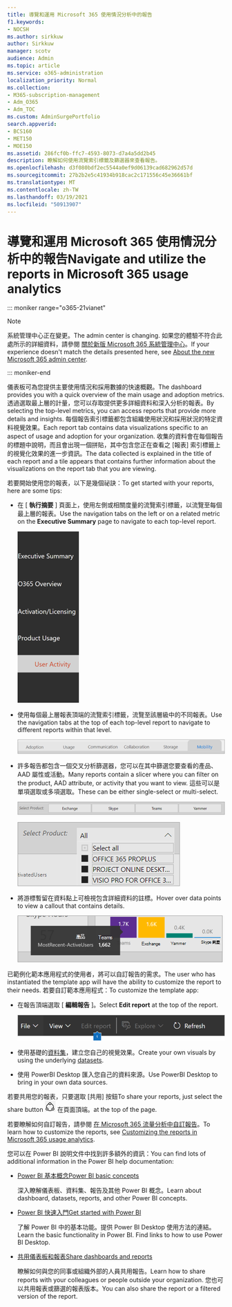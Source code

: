 ```yaml
---
title: 導覽和運用 Microsoft 365 使用情況分析中的報告
f1.keywords:
- NOCSH
ms.author: sirkkuw
author: Sirkkuw
manager: scotv
audience: Admin
ms.topic: article
ms.service: o365-administration
localization_priority: Normal
ms.collection:
- M365-subscription-management
- Adm_O365
- Adm_TOC
ms.custom: AdminSurgePortfolio
search.appverid:
- BCS160
- MET150
- MOE150
ms.assetid: 286fcf0b-ffc7-4593-8073-d7a4a5dd2b45
description: 瞭解如何使用流覽索引標籤及篩選器來查看報告。
ms.openlocfilehash: d3f080bdf2ec5544a0ef9d06139cad682962d57d
ms.sourcegitcommit: 27b2b2e5c41934b918cac2c171556c45e36661bf
ms.translationtype: MT
ms.contentlocale: zh-TW
ms.lasthandoff: 03/19/2021
ms.locfileid: "50913907"
---
```

# <a name="navigate-and-utilize-the-reports-in-microsoft-365-usage-analytics"></a><span data-ttu-id="bdcd7-103">導覽和運用 Microsoft 365 使用情況分析中的報告</span><span class="sxs-lookup"><span data-stu-id="bdcd7-103">Navigate and utilize the reports in Microsoft 365 usage analytics</span></span>

::: moniker range="o365-21vianet"

> [!NOTE]
> <span data-ttu-id="bdcd7-104">系統管理中心正在變更。</span><span class="sxs-lookup"><span data-stu-id="bdcd7-104">The admin center is changing.</span></span> <span data-ttu-id="bdcd7-105">如果您的體驗不符合此處所示的詳細資料，請參閱 [關於新版 Microsoft 365 系統管理中心](../microsoft-365-admin-center-preview.md?preserve-view=true&view=o365-21vianet)。</span><span class="sxs-lookup"><span data-stu-id="bdcd7-105">If your experience doesn't match the details presented here, see [About the new Microsoft 365 admin center](../microsoft-365-admin-center-preview.md?preserve-view=true&view=o365-21vianet).</span></span>

::: moniker-end

<span data-ttu-id="bdcd7-106">儀表板可為您提供主要使用情況和採用數據的快速概觀。</span><span class="sxs-lookup"><span data-stu-id="bdcd7-106">The dashboard provides you with a quick overview of the main usage and adoption metrics.</span></span> <span data-ttu-id="bdcd7-107">透過選取最上層的計量，您可以存取提供更多詳細資料和深入分析的報表。</span><span class="sxs-lookup"><span data-stu-id="bdcd7-107">By selecting the top-level metrics, you can access reports that provide more details and insights.</span></span> <span data-ttu-id="bdcd7-108">每個報告索引標籤都包含組織使用狀況和採用狀況的特定資料視覺效果。</span><span class="sxs-lookup"><span data-stu-id="bdcd7-108">Each report tab contains data visualizations specific to an aspect of usage and adoption for your organization.</span></span> <span data-ttu-id="bdcd7-109">收集的資料會在每個報告的標題中說明，而且會出現一個拼貼，其中包含您正在查看之 [報表] 索引標籤上的視覺化效果的進一步資訊。</span><span class="sxs-lookup"><span data-stu-id="bdcd7-109">The data collected is explained in the title of each report and a tile appears that contains further information about the visualizations on the report tab that you are viewing.</span></span>

<span data-ttu-id="bdcd7-110">若要開始使用您的報表，以下是幾個祕訣：</span><span class="sxs-lookup"><span data-stu-id="bdcd7-110">To get started with your reports, here are some tips:</span></span>

- <span data-ttu-id="bdcd7-111">在 [ **執行摘要** ] 頁面上，使用左側或相關度量的流覽索引標籤，以流覽至每個最上層的報表。</span><span class="sxs-lookup"><span data-stu-id="bdcd7-111">Use the navigation tabs on the left or on a related metric on the **Executive Summary** page to navigate to each top-level report.</span></span>

    ![顯示左側的流覽索引標籤](../../media/navigate-usage-analytics1.png)

- <span data-ttu-id="bdcd7-113">使用每個最上層報表頂端的流覽索引標籤，流覽至該層級中的不同報表。</span><span class="sxs-lookup"><span data-stu-id="bdcd7-113">Use the navigation tabs at the top of each top-level report to navigate to different reports within that level.</span></span>

    ![顯示每個報告頂端的流覽索引標籤](../../media/navigate-usage-analytics2.png)

- <span data-ttu-id="bdcd7-115">許多報告都包含一個交叉分析篩選器，您可以在其中篩選您要查看的產品、AAD 屬性或活動。</span><span class="sxs-lookup"><span data-stu-id="bdcd7-115">Many reports contain a slicer where you can filter on the product, AAD attribute, or activity that you want to view.</span></span> <span data-ttu-id="bdcd7-116">這些可以是單項選取或多項選取。</span><span class="sxs-lookup"><span data-stu-id="bdcd7-116">These can be either single-select or multi-select.</span></span>

    ![顯示交叉分析篩選器](../../media/navigate-usage-analytics3.png)

    ![顯示交叉分析篩選器](../../media/navigate-usage-analytics4.png)


- <span data-ttu-id="bdcd7-119">將游標暫留在資料點上可檢視包含詳細資料的註標。</span><span class="sxs-lookup"><span data-stu-id="bdcd7-119">Hover over data points to view a callout that contains details.</span></span>

    ![顯示懸停範例](../../media/navigate-usage-analytics6.png)

<span data-ttu-id="bdcd7-121">已範例化範本應用程式的使用者，將可以自訂報告的需求。</span><span class="sxs-lookup"><span data-stu-id="bdcd7-121">The user who has instantiated the template app will have the ability to customize the report to their needs.</span></span> <span data-ttu-id="bdcd7-122">若要自訂範本應用程式：</span><span class="sxs-lookup"><span data-stu-id="bdcd7-122">To customize the template app:</span></span>

- <span data-ttu-id="bdcd7-123">在報告頂端選取 [ **編輯報告** ]。</span><span class="sxs-lookup"><span data-stu-id="bdcd7-123">Select **Edit report** at the top of the report.</span></span>

    ![顯示編輯報告](../../media/navigate-usage-analytics7.png)


- <span data-ttu-id="bdcd7-125">使用基礎的[資料集](usage-analytics-data-model.md)，建立您自己的視覺效果。</span><span class="sxs-lookup"><span data-stu-id="bdcd7-125">Create your own visuals by using the underlying [datasets](usage-analytics-data-model.md).</span></span>

- <span data-ttu-id="bdcd7-126">使用 PowerBI Desktop 匯入您自己的資料來源。</span><span class="sxs-lookup"><span data-stu-id="bdcd7-126">Use PowerBI Desktop to bring in your own data sources.</span></span>

<span data-ttu-id="bdcd7-127">若要共用您的報表，只要選取 [共用] 按鈕</span><span class="sxs-lookup"><span data-stu-id="bdcd7-127">To share your reports, just select the share button</span></span> ![Power BI Share icon](../../media/dbb0569d-2013-4f9d-ab9d-d01b09631b92.png) <span data-ttu-id="bdcd7-129">在頁面頂端。</span><span class="sxs-lookup"><span data-stu-id="bdcd7-129">at the top of the page.</span></span>

<span data-ttu-id="bdcd7-130">若要瞭解如何自訂報告，請參閱 [在 Microsoft 365 流量分析中自訂報告](customize-reports.md)。</span><span class="sxs-lookup"><span data-stu-id="bdcd7-130">To learn how to customize the reports, see [Customizing the reports in Microsoft 365 usage analytics](customize-reports.md).</span></span>

<span data-ttu-id="bdcd7-131">您可以在 Power BI 說明文件中找到許多額外的資訊：</span><span class="sxs-lookup"><span data-stu-id="bdcd7-131">You can find lots of additional information in the Power BI help documentation:</span></span>

- [<span data-ttu-id="bdcd7-132">Power BI 基本概念</span><span class="sxs-lookup"><span data-stu-id="bdcd7-132">Power BI basic concepts</span></span>](/power-bi/service-basic-concepts)

    <span data-ttu-id="bdcd7-133">深入瞭解儀表板、資料集、報告及其他 Power BI 概念。</span><span class="sxs-lookup"><span data-stu-id="bdcd7-133">Learn about dashboard, datasets, reports, and other Power BI concepts.</span></span>

- [<span data-ttu-id="bdcd7-134">Power BI 快速入門</span><span class="sxs-lookup"><span data-stu-id="bdcd7-134">Get started with Power BI</span></span>](/power-bi/service-get-started?wt.mc_id=O365_Reports_PBI_contentpack)

    <span data-ttu-id="bdcd7-p105">了解 Power BI 中的基本功能。提供 Power BI Desktop 使用方法的連結。</span><span class="sxs-lookup"><span data-stu-id="bdcd7-p105">Learn the basic functionality in Power BI. Find links to how to use Power BI Desktop.</span></span>

- [<span data-ttu-id="bdcd7-137">共用儀表板和報表</span><span class="sxs-lookup"><span data-stu-id="bdcd7-137">Share dashboards and reports</span></span>](/power-bi/service-share-dashboards)

    <span data-ttu-id="bdcd7-138">瞭解如何與您的同事或組織外部的人員共用報告。</span><span class="sxs-lookup"><span data-stu-id="bdcd7-138">Learn how to share reports with your colleagues or people outside your organization.</span></span> <span data-ttu-id="bdcd7-139">您也可以共用報表或篩選的報表版本。</span><span class="sxs-lookup"><span data-stu-id="bdcd7-139">You can also share the report or a filtered version of the report.</span></span>